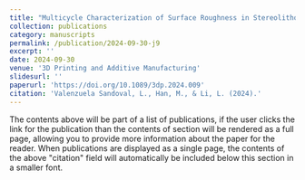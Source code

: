 ```yaml
---
title: "Multicycle Characterization of Surface Roughness in Stereolithography-based Additive Manufacturing Using a Methacrylate-based Thermoresponsive Copolymer"
collection: publications
category: manuscripts
permalink: /publication/2024-09-30-j9
excerpt: ''
date: 2024-09-30
venue: '3D Printing and Additive Manufacturing'
slidesurl: ''
paperurl: 'https://doi.org/10.1089/3dp.2024.009'
citation: 'Valenzuela Sandoval, L., Han, M., & Li, L. (2024).'
---
```


The contents above will be part of a list of publications, if the user clicks the link for the publication than the contents of section will be rendered as a full page, allowing you to provide more information about the paper for the reader. When publications are displayed as a single page, the contents of the above "citation" field will automatically be included below this section in a smaller font.